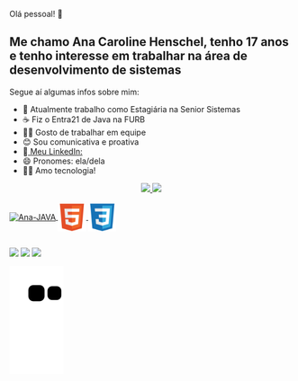 Olá pessoal! 👋


<h2>Me chamo Ana Caroline Henschel, tenho 17 anos e tenho interesse em trabalhar na área de desenvolvimento de sistemas</h2>
Segue aí algumas infos sobre mim:

- 💼 Atualmente trabalho como Estagiária na Senior Sistemas
- ☕ Fiz o Entra21 de Java na FURB
- 🙋‍♀️ Gosto de trabalhar em equipe
- 😊 Sou comunicativa e proativa
- 📢<a href= 'https://www.linkedin.com/in/ana-caroline-h-72b2811ba/'> Meu LinkedIn:</a>
- 😄 Pronomes: ela/dela
- 👩‍💻 Amo tecnologia!

<div align="center">
  <a href="https://github.com/anahenschel">
  <img height="180em" src="https://github-readme-stats.vercel.app/api?username=anahenschel&show_icons=true&theme=dracula&include_all_commits=true&count_private=true"/>
  <img height="180em" src="https://github-readme-stats.vercel.app/api/top-langs/?username=anahenschel&layout=compact&langs_count=7&theme=dracula"/>
</div>
<div style="display: inline_block"><br>
 <img align="center" alt= "Ana-JAVA" height="65" width="65" src="https://cdn.jsdelivr.net/gh/devicons/devicon/icons/java/java-original-wordmark.svg">
  <img align="center" alt="Ana-HTML" height="50" width="50" src="https://raw.githubusercontent.com/devicons/devicon/master/icons/html5/html5-original.svg">
  <img align="center" alt="Ana-CSS" height="50" width="50" src="https://raw.githubusercontent.com/devicons/devicon/master/icons/css3/css3-original.svg">    
</div>  
 
  
  ##
 
<div>
  <a href="https://www.instagram.com/anaa.ch__/" target="_blank"><img src="https://img.shields.io/badge/-Instagram-%23E4405F?style=for-the-badge&logo=instagram&logoColor=white" target="_blank"></a>
  <a href = "mailto:anahenschel93@gmail.com"><img src="https://img.shields.io/badge/-Gmail-%23333?style=for-the-badge&logo=gmail&logoColor=white" target="_blank"></a>
  <a href="https://www.linkedin.com/in/anacarolinehenschel/" target="_blank"><img src="https://img.shields.io/badge/-LinkedIn-%230077B5?style=for-the-badge&logo=linkedin&logoColor=white" target="_blank"></a> 
 
  ![Snake animation](https://github.com/anahenschel/anahenschel/blob/output/github-contribution-grid-snake.svg)
 
</div>



